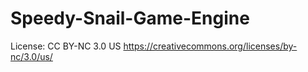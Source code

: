 # Speedy-Snail-Game-Engine

License:
CC BY-NC 3.0 US
https://creativecommons.org/licenses/by-nc/3.0/us/
